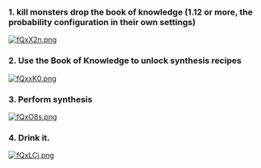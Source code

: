 ### 1. kill monsters drop the book of knowledge (1.12 or more, the probability configuration in their own settings)
[![fQxX2n.png](https://z3.ax1x.com/2021/08/08/fQxX2n.png)](https://imgtu.com/i/fQxX2n)
### 2. Use the Book of Knowledge to unlock synthesis recipes
[![fQxxK0.png](https://z3.ax1x.com/2021/08/08/fQxxK0.png)](https://imgtu.com/i/fQxxK0)
### 3. Perform synthesis
[![fQxO8s.png](https://z3.ax1x.com/2021/08/08/fQxO8s.png)](https://imgtu.com/i/fQxO8s)
### 4. Drink it.
[![fQxLCj.png](https://z3.ax1x.com/2021/08/08/fQxLCj.png)](https://imgtu.com/i/fQxLCj)
